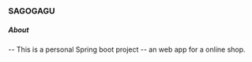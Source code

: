 ### SAGOGAGU 
##### About
-- This is a personal Spring boot project -- an web app for a online shop. 
